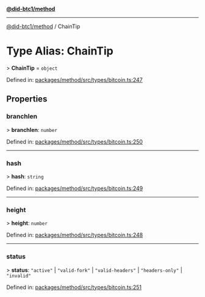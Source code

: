 [**@did-btc1/method**](../README.md)

***

[@did-btc1/method](../globals.md) / ChainTip

# Type Alias: ChainTip

&gt; **ChainTip** = `object`

Defined in: [packages/method/src/types/bitcoin.ts:247](https://github.com/dcdpr/did-btc1-js/blob/4ab6f9915d95beed9bc633644c9db1539395f512/packages/method/src/types/bitcoin.ts#L247)

## Properties

### branchlen

&gt; **branchlen**: `number`

Defined in: [packages/method/src/types/bitcoin.ts:250](https://github.com/dcdpr/did-btc1-js/blob/4ab6f9915d95beed9bc633644c9db1539395f512/packages/method/src/types/bitcoin.ts#L250)

***

### hash

&gt; **hash**: `string`

Defined in: [packages/method/src/types/bitcoin.ts:249](https://github.com/dcdpr/did-btc1-js/blob/4ab6f9915d95beed9bc633644c9db1539395f512/packages/method/src/types/bitcoin.ts#L249)

***

### height

&gt; **height**: `number`

Defined in: [packages/method/src/types/bitcoin.ts:248](https://github.com/dcdpr/did-btc1-js/blob/4ab6f9915d95beed9bc633644c9db1539395f512/packages/method/src/types/bitcoin.ts#L248)

***

### status

&gt; **status**: `"active"` \| `"valid-fork"` \| `"valid-headers"` \| `"headers-only"` \| `"invalid"`

Defined in: [packages/method/src/types/bitcoin.ts:251](https://github.com/dcdpr/did-btc1-js/blob/4ab6f9915d95beed9bc633644c9db1539395f512/packages/method/src/types/bitcoin.ts#L251)
